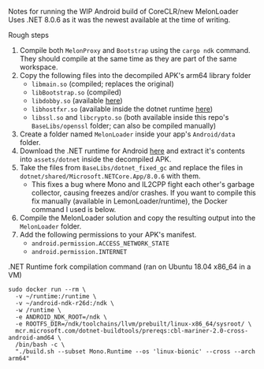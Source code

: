 Notes for running the WIP Android build of CoreCLR/new MelonLoader
Uses .NET 8.0.6 as it was the newest available at the time of writing.

Rough steps
1. Compile both `MelonProxy` and `Bootstrap` using the `cargo ndk` command. They should compile at the same time as they are part of the same workspace.
2. Copy the following files into the decompiled APK's arm64 library folder
   - `libmain.so` (compiled; replaces the original)
   - `libBootstrap.so` (compiled)
   - `libdobby.so` (available [here](https://github.com/RinLovesYou/dobby-sys/raw/master/dobby_libraries/android/arm64/libdobby.so))
   - `libhostfxr.so` (available inside the dotnet runtime [here](https://dotnetcli.azureedge.net/dotnet/Runtime/8.0.6/dotnet-runtime-8.0.6-linux-bionic-arm64.tar.gz))
   - `libssl.so` and `libcrypto.so` (both available inside this repo's `BaseLibs/openssl` folder; can also be compiled manually)
3. Create a folder named `MelonLoader` inside your app's `Android/data` folder.
4. Download the .NET runtime for Android [here](https://dotnetcli.azureedge.net/dotnet/Runtime/8.0.6/dotnet-runtime-8.0.6-linux-bionic-arm64.tar.gz) and extract it's contents into `assets/dotnet` inside the decompiled APK.
5. Take the files from `BaseLibs/dotnet_fixed_gc` and replace the files in `dotnet/shared/Microsoft.NETCore.App/8.0.6` with them.
   - This fixes a bug where Mono and IL2CPP fight each other's garbage collector, causing freezes and/or crashes. If you want to compile this fix manually (available in LemonLoader/runtime), the Docker command I used is below.
6. Compile the MelonLoader solution and copy the resulting output into the `MelonLoader` folder.
7. Add the following permissions to your APK's manifest.
   - `android.permission.ACCESS_NETWORK_STATE`
   - `android.permission.INTERNET`


.NET Runtime fork compilation command (ran on Ubuntu 18.04 x86_64 in a VM)
```
sudo docker run --rm \
  -v ~/runtime:/runtime \
  -v ~/android-ndk-r26d:/ndk \
  -w /runtime \
  -e ANDROID_NDK_ROOT=/ndk \
  -e ROOTFS_DIR=/ndk/toolchains/llvm/prebuilt/linux-x86_64/sysroot/ \
  mcr.microsoft.com/dotnet-buildtools/prereqs:cbl-mariner-2.0-cross-android-amd64 \
  /bin/bash -c \
  "./build.sh --subset Mono.Runtime --os 'linux-bionic' --cross --arch arm64"
```